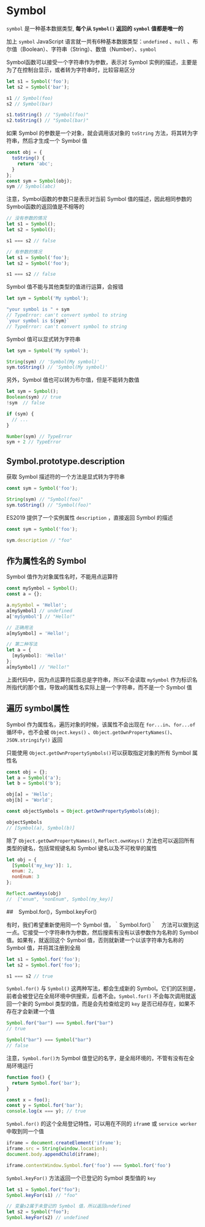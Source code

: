 # Symbol

`symbol` 是一种基本数据类型, **每个从 `Symbol()` 返回的 `symbol` 值都是唯一的**

加上 `symbol` JavaScript 语言就一共有6种基本数据类型：`undefined` 、`null` 、布尔值（Boolean）、字符串（String）、数值（Number）、`symbol`

Symbol函数可以接受一个字符串作为参数，表示对 Symbol 实例的描述，主要是为了在控制台显示，或者转为字符串时，比较容易区分

```js
let s1 = Symbol('foo');
let s2 = Symbol('bar');

s1 // Symbol(foo)
s2 // Symbol(bar)

s1.toString() // "Symbol(foo)"
s2.toString() // "Symbol(bar)"
```

如果 Symbol 的参数是一个对象，就会调用该对象的 `toString` 方法，将其转为字符串，然后才生成一个 Symbol 值

```js
const obj = {
  toString() {
    return 'abc';
  }
};
const sym = Symbol(obj);
sym // Symbol(abc)
```

注意，Symbol函数的参数只是表示对当前 Symbol 值的描述，因此相同参数的Symbol函数的返回值是不相等的

```js
// 没有参数的情况
let s1 = Symbol();
let s2 = Symbol();

s1 === s2 // false

// 有参数的情况
let s1 = Symbol('foo');
let s2 = Symbol('foo');

s1 === s2 // false
```

Symbol 值不能与其他类型的值进行运算，会报错

```js
let sym = Symbol('My symbol');

"your symbol is " + sym
// TypeError: can't convert symbol to string
`your symbol is ${sym}`
// TypeError: can't convert symbol to string
```

Symbol 值可以显式转为字符串

```js
let sym = Symbol('My symbol');

String(sym) // 'Symbol(My symbol)'
sym.toString() // 'Symbol(My symbol)'
```

另外，Symbol 值也可以转为布尔值，但是不能转为数值

```js
let sym = Symbol();
Boolean(sym) // true
!sym  // false

if (sym) {
  // ...
}

Number(sym) // TypeError
sym + 2 // TypeError
```

## Symbol.prototype.description

获取 Symbol 描述符的一个方法是显式转为字符串

```js
const sym = Symbol('foo');

String(sym) // "Symbol(foo)"
sym.toString() // "Symbol(foo)"
```

ES2019 提供了一个实例属性 `description` ，直接返回 Symbol 的描述

```js
const sym = Symbol('foo');

sym.description // "foo"
```

## 作为属性名的 Symbol

Symbol 值作为对象属性名时，不能用点运算符

```js
const mySymbol = Symbol();
const a = {};

a.mySymbol = 'Hello!';
a[mySymbol] // undefined
a['mySymbol'] // "Hello!"

// 正确用法
a[mySymbol] = 'Hello!';

// 第二种写法
let a = {
  [mySymbol]: 'Hello!'
};
a[mySymbol] // "Hello!"
```

上面代码中，因为点运算符后面总是字符串，所以不会读取 `mySymbol` 作为标识名所指代的那个值，导致a的属性名实际上是一个字符串，而不是一个 Symbol 值

## 遍历 symbol属性

Symbol 作为属性名，遍历对象的时候，该属性不会出现在 `for...in`、`for...of` 循环中，也不会被 `Object.keys()` 、`Object.getOwnPropertyNames()`、`JSON.stringify()` 返回

只能使用 `Object.getOwnPropertySymbols()`可以获取指定对象的所有 Symbol 属性名

```js
const obj = {};
let a = Symbol('a');
let b = Symbol('b');

obj[a] = 'Hello';
obj[b] = 'World';

const objectSymbols = Object.getOwnPropertySymbols(obj);

objectSymbols
// [Symbol(a), Symbol(b)]
```

除了 `Object.getOwnPropertyNames()`, `Reflect.ownKeys()` 方法也可以返回所有类型的键名，包括常规键名和 Symbol 键名以及不可枚举的属性

```js
let obj = {
  [Symbol('my_key')]: 1,
  enum: 2,
  nonEnum: 3
};

Reflect.ownKeys(obj)
//  ["enum", "nonEnum", Symbol(my_key)]
```

##　Symbol.for()，Symbol.keyFor()

有时，我们希望重新使用同一个 Symbol 值，｀Symbol.for()｀　方法可以做到这一点。它接受一个字符串作为参数，然后搜索有没有以该参数作为名称的 Symbol 值。如果有，就返回这个 Symbol 值，否则就新建一个以该字符串为名称的 Symbol 值，并将其注册到全局

```js
let s1 = Symbol.for('foo');
let s2 = Symbol.for('foo');

s1 === s2 // true
```

`Symbol.for()` 与 `Symbol()` 这两种写法，都会生成新的 Symbol。它们的区别是，前者会被登记在全局环境中供搜索，后者不会。`Symbol.for()` 不会每次调用就返回一个新的 Symbol 类型的值，而是会先检查给定的 `key` 是否已经存在，如果不存在才会新建一个值

```js
Symbol.for("bar") === Symbol.for("bar")
// true

Symbol("bar") === Symbol("bar")
// false
```

注意，`Symbol.for()为` Symbol 值登记的名字，是全局环境的，不管有没有在全局环境运行

```js
function foo() {
  return Symbol.for('bar');
}

const x = foo();
const y = Symbol.for('bar');
console.log(x === y); // true
```

`Symbol.for()` 的这个全局登记特性，可以用在不同的 `ifram`e 或 `service worker` 中取到同一个值

```js
iframe = document.createElement('iframe');
iframe.src = String(window.location);
document.body.appendChild(iframe);

iframe.contentWindow.Symbol.for('foo') === Symbol.for('foo')
```

`Symbol.keyFor()` 方法返回一个已登记的 Symbol 类型值的 `key`

```js
let s1 = Symbol.for("foo");
Symbol.keyFor(s1) // "foo"

// 变量s2属于未登记的 Symbol 值，所以返回undefined
let s2 = Symbol("foo");
Symbol.keyFor(s2) // undefined
```